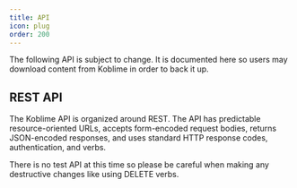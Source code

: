 ```yaml
---
title: API
icon: plug
order: 200
---
```


The following API is subject to change. It is documented here so users may download content from Koblime in order to back it up.

## REST API

The Koblime API is organized around REST. The API has predictable resource-oriented URLs, accepts form-encoded request bodies, returns JSON-encoded responses, and uses standard HTTP response codes, authentication, and verbs.

There is no test API at this time so please be careful when making any destructive changes like using DELETE verbs.

